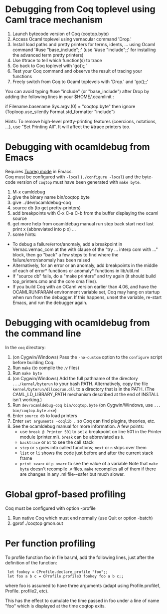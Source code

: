 Debugging from Coq toplevel using Caml trace mechanism
======================================================

  1. Launch bytecode version of Coq (coqtop.byte)
  2. Access Ocaml toplevel using vernacular command 'Drop.'
  3. Install load paths and pretty printers for terms, idents, ... using
     Ocaml command '#use "base_include";;' (use '#use "include";;' for 
     installing the advanced term pretty printers)
  4. Use #trace to tell which function(s) to trace
  5. Go back to Coq toplevel with 'go();;'
  6. Test your Coq command and observe the result of tracing your functions
  7. Freely switch from Coq to Ocaml toplevels with 'Drop.' and 'go();;'

  You can avoid typing #use "include" (or "base_include") after Drop
  by adding the following lines in your $HOME/.ocamlinit :

   if Filename.basename Sys.argv.(0) = "coqtop.byte"
   then ignore (Toploop.use_silently Format.std_formatter "include")

  Hints: To remove high-level pretty-printing features (coercions,
  notations, ...), use "Set Printing All". It will affect the #trace
  printers too.


Debugging with ocamldebug from Emacs
====================================

   Requires [Tuareg mode](https://github.com/ocaml/tuareg) in Emacs.\
   Coq must be configured with `-local` (`./configure -local`) and the
   byte-code version of `coqtop` must have been generated with `make byte`.

   1. M-x camldebug
   2. give the binary name bin/coqtop.byte
   3. give ../dev/ocamldebug-coq
   4. source db  (to get pretty-printers)
   5. add breakpoints with C-x C-a C-b from the buffer displaying the ocaml
      source
   6. get more help from ocamldebug manual
         run
	 step
         back
         start
	 next
	 last
	 print x (abbreviated into p x)
	 ...
   7. some hints: 

   - To debug a failure/error/anomaly, add a breakpoint in
     Vernac.vernac_com at the with clause of the "try ... interp com
     with ..." block, then go "back" a few steps to find where the
     failure/error/anomaly has been raised
   - Alternatively, for an error or an anomaly, add breakpoints in the middle  
     of each of error* functions or anomaly* functions in lib/util.ml
   - If "source db" fails, do a "make printers" and try again (it should build
     top_printers.cmo and the core cma files).
   - If you build Coq with an OCaml version earlier than 4.06, and have the 
     OCAMLRUNPARAM environment variable set, Coq may hang on startup when run 
     from the debugger. If this happens, unset the variable, re-start Emacs, and 
     run the debugger again.

Debugging with ocamldebug from the command line
===============================================

In the `coq` directory:
1. (on Cygwin/Windows) Pass the `-no-custom` option to the `configure` script before building Coq.
2. Run `make` (to compile the .v files)
3. Run `make byte`
4. (on Cygwin/Windows) Add the full pathname of the directory `.../kernel/byterun` to your bash PATH.
   Alternatively, copy the file `kernel/byterun/dllcoqrun.dll` to a directory that is in the PATH.  (The
   CAML_LD_LIBRARY_PATH mechanism described at the end of INSTALL isn't working.)
5. Run `dev/ocamldebug-coq bin/coqtop.byte`  (on Cygwin/Windows, use `... bin/coqtop.byte.exe`)
6. Enter `source db` to load printers
7. Enter `set arguments -coqlib .` so Coq can find plugins, theories, etc.
8. See the ocamldebug manual for more information.  A few points:
   - use `break @ Printer 501` to set a breakpoint on line 501 in the Printer module (printer.ml).
     `break` can be abbreviated as `b`.
   - `backtrace` or `bt` to see the call stack
   - `step` or `s` goes into called functions; `next` or `n` skips over them
   - `list` or `li` shows the code just before and after the current stack frame
   - `print <var>` or `p <var>` to see the value of a variable
Note that `make byte` doesn't recompile .v files.  `make` recompiles all of them if there
are changes in any .ml file--safer but much slower.

Global gprof-based profiling
============================

   Coq must be configured with option -profile

   1. Run native Coq which must end normally (use Quit or option -batch)
   2. gprof ./coqtop gmon.out

Per function profiling
======================

   To profile function foo in file bar.ml, add the following lines, just
   after the definition of the function:

     let fookey = CProfile.declare_profile "foo";;
     let foo a b c = CProfile.profile3 fookey foo a b c;;

   where foo is assumed to have three arguments (adapt using
   Profile.profile1, Profile. profile2, etc).

   This has the effect to cumulate the time passed in foo under a
   line of name "foo" which is displayed at the time coqtop exits.
